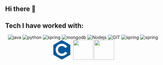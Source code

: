 ## Hi there 👋

<h2> Tech I have worked with: </h2>

<div>
<!-- <img align="right" alt="GIF" src="https://raw.githubusercontent.com/rahul-jha98/rahul-jha98/main/techstack.gif" width="360px"/> -->
</div>

<div align="center">
      <img src="https://www.vectorlogo.zone/logos/java/java-icon.svg" alt="java"           width="75" height="75"/> 
      <img src="https://www.vectorlogo.zone/logos/python/python-icon.svg" alt="python"     width="65" height="65"/>
<!--       <img src="https://www.vectorlogo.zone/logos/pytorch/pytorch-icon.svg" alt="pytorch" width="65" height="65"/> -->
      <img src="https://www.vectorlogo.zone/logos/springio/springio-icon.svg" alt="spring" width="65" height="65"/>
      <img src="https://www.vectorlogo.zone/logos/reactjs/reactjs-icon.svg" alt="mongodb"  width="65" height="65"/>
      <img src="https://www.vectorlogo.zone/logos/typescriptlang/typescriptlang-icon.svg" alt="Nodejs"     width="65" height="65"/>
      <img src="https://www.vectorlogo.zone/logos/git-scm/git-scm-icon.svg" alt="GIT"      width="65" height="65"/> 
<!--       <img src="https://www.vectorlogo.zone/logos/mongodb/mongodb-icon.svg" alt="mongodb"  width="65" height="75"/>
      <img src="https://www.vectorlogo.zone/logos/gradle/gradle-icon.svg" alt="mongodb"    width="75" height="75"/>
      <img src="https://www.vectorlogo.zone/logos/rust-lang/rust-lang-icon.svg" alt="rust" width="65" height="75"/>
      <img src="https://www.vectorlogo.zone/logos/golang/golang-official.svg" alt="golang" width="75" height="75"/>
      <img src="https://www.vectorlogo.zone/logos/apache_kafka/apache_kafka-icon.svg" alt="kafka" width="75" height="75"/>
      <img src="https://www.vectorlogo.zone/logos/docker/docker-icon.svg" alt="docker" width="75" height="75"/>
      <img src="https://www.vectorlogo.zone/logos/helmsh/helmsh-icon.svg" alt="kubernetes" width="75" height="75"/> -->
      <img src="https://bimi.entrust.net/ultralytics.com/logo.svg" alt="spring" width="65" height="65"/>
      <img src="https://www.vectorlogo.zone/logos/postgresql/postgresql-icon.svg" alt="spring" width="65" height="65"/>
      <img src="https://raw.githubusercontent.com/devicons/devicon/2ae2a900d2f041da66e950e4d48052658d850630/icons/c/c-plain.svg" width="65" height="65">
      <img src="https://www.vectorlogo.zone/logos/lua/lua-icon.svg" width="65" height="65">
      <img src="https://www.vectorlogo.zone/logos/nextjs/nextjs-icon.svg" width="65" height="65">
 
</div>

<div align="center">
<!--       <img src="https://github-readme-stats.vercel.app/api?username=jessicaliu03&theme=default&show_icons=true&hide_border=true&count_private=true"> -->
</div>

<div align="center">
<!--       <img src="https://github-readme-streak-stats.herokuapp.com/?user=jessicaliu03&theme=default&hide_border=true" > -->
</div>

<div align="center">
<!--       <img src="https://github-readme-stats.vercel.app/api/top-langs/?username=jessicaliu03&theme=default&show_icons=true&hide_border=true&layout=compact" > -->
</div>

<div>
<!--   - 📖 Currently Reading: **The Alchemist** by Paul Coelho. -->
</div>


<!--
**JessicaLiu03/JessicaLiu03** is a ✨ _special_ ✨ repository because its `README.md` (this file) appears on your GitHub profile.

Here are some ideas to get you started:

- 🔭 I’m currently working on ...
- 🌱 I’m currently learning ...
- 👯 I’m looking to collaborate on ...
- 🤔 I’m looking for help with ...
- 💬 Ask me about ...
- 📫 How to reach me: ...
- 😄 Pronouns: ...
- ⚡ Fun fact: ...
-->
